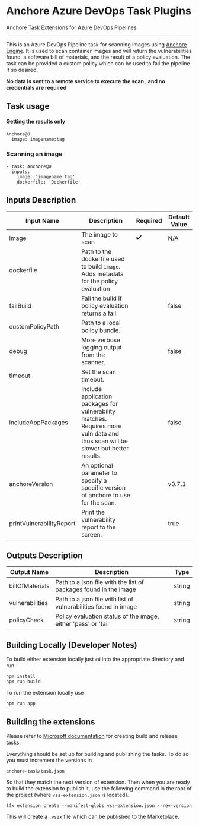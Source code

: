# Anchore Azure DevOps Task Plugins

Anchore Task Extensions for Azure DevOps Pipelines

---

This is an Azure DevOps Pipeline task for scanning images using
[Anchore Engine][1]. It is used to scan container images and will return the
vulnerabilities found, a software bill of materials, and the result of a policy
evaluation. The task can be provided a custom policy which can be used to fail
the pipeline if so desired.

**No data is sent to a remote service to execute the scan , and no credentials are required**

## Task usage

#### Getting the results only
```
Anchore@0
  image: imagename:tag
```

### Scanning an image
```
- task: Anchore@0
  inputs:
    image: 'imagename:tag'
    dockerfile: 'Dockerfile'
```

## Inputs Description

| Input Name               | Description                                                                                                                      | Required           | Default Value |
|--------------------------|----------------------------------------------------------------------------------------------------------------------------------|--------------------|---------------|
| image                    | The image to scan                                                                                                                | :heavy_check_mark: | N/A           |
| dockerfile               | Path to the dockerfile used to build `image`. Adds metadata for the policy evaluation                                            |                    |               |
| failBuild                | Fail the build if policy evaluation returns a fail.                                                                              |                    | false         |
| customPolicyPath         | Path to a local policy bundle.                                                                                                   |                    |               |
| debug                    | More verbose logging output from the scanner.                                                                                    |                    | false         |
| timeout                  | Set the scan timeout.                                                                                                            |                    |               |
| includeAppPackages       | Include application packages for vulnerability matches. Requires more vuln data and thus scan will be slower but better results. |                    | false         |
| anchoreVersion           | An optional parameter to specify a specific version of anchore to use for the scan.                                              |                    | v0.7.1        |
| printVulnerabilityReport | Print the vulnerability report to the screen.                                                                                    |                    | true          |

## Outputs Description

| Output Name     | Description                                                      | Type   |
|-----------------|------------------------------------------------------------------|--------|
| billOfMaterials | Path to a json file with the list of packages found in the image | string |
| vulnerabilities | Path to a json file with list of vulnerabilities found in image  | string |
| policyCheck     | Policy evaluation status of the image, either 'pass' or 'fail'   | string |

## Building Locally (Developer Notes)

To build either extension locally just `cd` into the appropriate directory and run
```
npm install
npm run build
```

To run the extension locally use
```
npm run app
```

## Building the extensions

Please refer to [Microsoft documentation][2] for creating build and release
tasks.

Everything should be set up for building and publishing the tasks. To do so you
must increment the versions in

```
anchore-task/task.json
```

So that they match the next version of extension. Then when you are ready to
build the extension to publish it, use the following command in the root of
the project (where `vss-extension.json` is located).

```
tfx extension create --manifest-globs vss-extension.json --rev-version
```

This will create a `.vsix` file which can be published to the Marketplace.



[1]: https://docs.anchore.com/current/docs/engine/usage/integration/ci_cd/inline_analysis/
[2]: https://docs.microsoft.com/en-us/azure/devops/extend/develop/add-build-task?view=azure-devops
